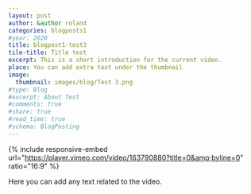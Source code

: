 ```yaml
---
layout: post
author: &author roland
categories: blogposts1
#year: 2020
title: blogpost1-test3
tile-title: Title test
excerpt: This is a short introduction for the current video.
place: You can add extra text under the thumbnail
image:
  thumbnail: images/blog/Test 3.png
#type: Blog
#excerpt: About Test
#comments: true
#share: true
#read_time: true
#schema: BlogPosting
---
```



{% include responsive-embed url="https://player.vimeo.com/video/163790880?title=0&amp;byline=0" ratio="16:9" %}

Here you can add any text related to the video.